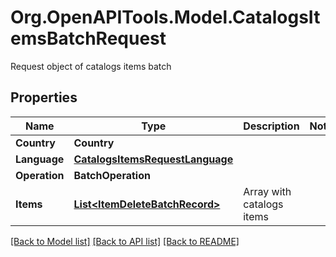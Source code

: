 # Org.OpenAPITools.Model.CatalogsItemsBatchRequest
Request object of catalogs items batch

## Properties

Name | Type | Description | Notes
------------ | ------------- | ------------- | -------------
**Country** | **Country** |  | 
**Language** | [**CatalogsItemsRequestLanguage**](CatalogsItemsRequestLanguage.md) |  | 
**Operation** | **BatchOperation** |  | 
**Items** | [**List&lt;ItemDeleteBatchRecord&gt;**](ItemDeleteBatchRecord.md) | Array with catalogs items | 

[[Back to Model list]](../README.md#documentation-for-models) [[Back to API list]](../README.md#documentation-for-api-endpoints) [[Back to README]](../README.md)

